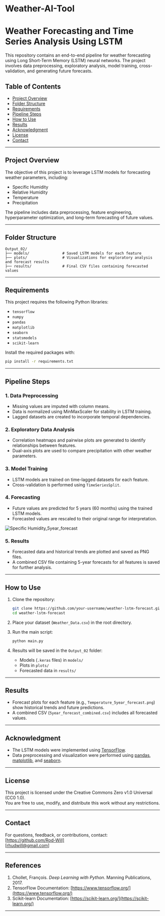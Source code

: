 # Weather-AI-Tool
# Weather Forecasting and Time Series Analysis Using LSTM

This repository contains an end-to-end pipeline for weather forecasting using Long Short-Term Memory (LSTM) neural networks. The project involves data preprocessing, exploratory analysis, model training, cross-validation, and generating future forecasts.

## Table of Contents
- [Project Overview](#project-overview)
- [Folder Structure](#folder-structure)
- [Requirements](#requirements)
- [Pipeline Steps](#pipeline-steps)
- [How to Use](#how-to-use)
- [Results](#results)
- [Acknowledgment](#acknowledgment)
- [License](#license)
- [Contact](#contact)

---

## Project Overview
The objective of this project is to leverage LSTM models for forecasting weather parameters, including:
- Specific Humidity
- Relative Humidity
- Temperature
- Precipitation

The pipeline includes data preprocessing, feature engineering, hyperparameter optimization, and long-term forecasting of future values.

---

## Folder Structure
```
Output_02/
├── models/               # Saved LSTM models for each feature
├── plots/                # Visualizations for exploratory analysis and forecast results
├── results/              # Final CSV files containing forecasted values
```

---

## Requirements
This project requires the following Python libraries:
- `tensorflow`
- `numpy`
- `pandas`
- `matplotlib`
- `seaborn`
- `statsmodels`
- `scikit-learn`

Install the required packages with:
```bash
pip install -r requirements.txt
```

---

## Pipeline Steps

### 1. **Data Preprocessing**
- Missing values are imputed with column means.
- Data is normalized using MinMaxScaler for stability in LSTM training.
- Lagged datasets are created to incorporate temporal dependencies.

### 2. **Exploratory Data Analysis**
- Correlation heatmaps and pairwise plots are generated to identify relationships between features.
- Dual-axis plots are used to compare precipitation with other weather parameters.

### 3. **Model Training**
- LSTM models are trained on time-lagged datasets for each feature.
- Cross-validation is performed using `TimeSeriesSplit`.

### 4. **Forecasting**
- Future values are predicted for 5 years (60 months) using the trained LSTM models.
- Forecasted values are rescaled to their original range for interpretation.

![Specific Humidity_5year_forecast](https://github.com/user-attachments/assets/a97e9c43-ccdf-4fa0-a2da-ed9203143415)

### 5. **Results**
- Forecasted data and historical trends are plotted and saved as PNG files.
- A combined CSV file containing 5-year forecasts for all features is saved for further analysis.

---

## How to Use

1. Clone the repository:
   ```bash
   git clone https://github.com/your-username/weather-lstm-forecast.git
   cd weather-lstm-forecast
   ```

2. Place your dataset (`Weather_Data.csv`) in the root directory.

3. Run the main script:
   ```bash
   python main.py
   ```

4. Results will be saved in the `Output_02` folder:
   - Models (`.keras` files) in `models/`
   - Plots in `plots/`
   - Forecasted data in `results/`

---

## Results
- Forecast plots for each feature (e.g., `Temperature_5year_forecast.png`) show historical trends and future predictions.
- A combined CSV (`5year_forecast_combined.csv`) includes all forecasted values.

---

## Acknowledgment
- The LSTM models were implemented using [TensorFlow](https://www.tensorflow.org/).
- Data preprocessing and visualization were performed using [pandas](https://pandas.pydata.org/), [matplotlib](https://matplotlib.org/), and [seaborn](https://seaborn.pydata.org/).

---

## License
This project is licensed under the Creative Commons Zero v1.0 Universal (CC0 1.0).  
You are free to use, modify, and distribute this work without any restrictions.

---

## Contact
For questions, feedback, or contributions, contact:  
[https://github.com/Rod-Will]  
[rhudwill@gmail.com]

---

## References
1. Chollet, François. *Deep Learning with Python*. Manning Publications, 2017.
2. TensorFlow Documentation: [https://www.tensorflow.org/](https://www.tensorflow.org/)
3. Scikit-learn Documentation: [https://scikit-learn.org/](https://scikit-learn.org/)

--- 
